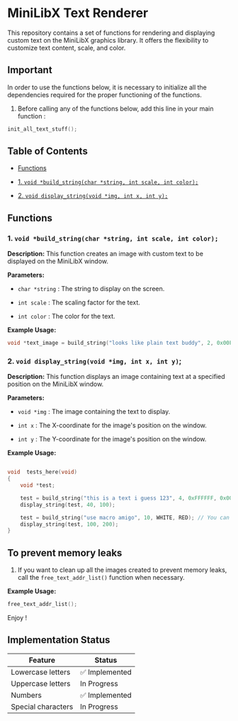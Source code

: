 # MiniLibX Text Renderer


This repository contains a set of functions for rendering and displaying custom text on the MiniLibX graphics library. It offers the flexibility to customize text content, scale, and color.


## Important

In order to use the functions below, it is necessary to initialize all the dependencies required for the proper functioning of the functions.

1. Before calling any of the functions below, add this line in your main function :

```c
init_all_text_stuff();
```

## Table of Contents

- [Functions](#functions)

- [1. `void *build_string(char *string, int scale, int color);`](#1-void-build_stringchar-string-int-scale-int-color)

- [2. `void display_string(void *img, int x, int y);`](#2-void-display_stringvoid-img-int-x-int-y)


## Functions

### 1. `void *build_string(char *string, int scale, int color);`

  

**Description:** This function creates an image with custom text to be displayed on the MiniLibX window.

  

**Parameters:**

-  `char *string` : The string to display on the screen.

-  `int scale` : The scaling factor for the text.

-  `int color` : The color for the text.

  

**Example Usage:**

```c
void *text_image = build_string("looks like plain text buddy", 2, 0x00FF00, 0x000000); // Creates an image with green text on a black background.
```

  

### 2. `void display_string(void *img, int x, int y)`;


**Description:** This function displays an image containing text at a specified position on the MiniLibX window.


**Parameters:**


-  `void *img` : The image containing the text to display.

-  `int x` : The X-coordinate for the image's position on the window.

-  `int y` : The Y-coordinate for the image's position on the window.


**Example Usage:**

```c

void  tests_here(void)
{
	void *test;

	test = build_string("this is a text i guess 123", 4, 0xFFFFFF, 0x000000);
	display_string(test, 40, 100);

	test = build_string("use macro amigo", 10, WHITE, RED); // You can use our color macro for better usage.
	display_string(test, 100, 200);
}

```

## To prevent memory leaks

1. If you want to clean up all the images created to prevent memory leaks, call the `free_text_addr_list()` function when necessary.

**Example Usage:**

```c
free_text_addr_list();
```

Enjoy !

## Implementation Status

  
| Feature  | Status |
| -------| --------------- |
| Lowercase letters | :white_check_mark: Implemented |
| Uppercase letters | In Progress |
| Numbers | :white_check_mark: Implemented |
| Special characters | In Progress |